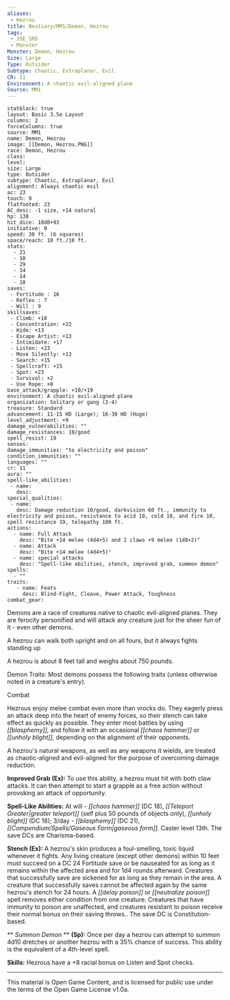 ```yaml
---
aliases:
 - Hezrou
title: Bestiary/MM1/Demon, Hezrou
tags: 
 - 35E_SRD
 - Monster
Monster: Demon, Hezrou
Size: Large
Type: Outsider
Subtype: Chaotic, Extraplanar, Evil
CR: 11
Environnent: A chaotic evil-aligned plane
Source: MM1
---
```


```statblock
statblock: true
layout: Basic 3.5e Layout
columns: 2
forceColumns: true
source: MM1 
name: Demon, Hezrou
image: [[Demon, Hezrou.PNG]]
race: Demon, Hezrou
class: 
level: 
size: Large
type: Outsider
subtype: Chaotic, Extraplanar, Evil
alignment: Always chaotic evil
ac: 23
touch: 9
flatfooted: 23
AC_desc: -1 size, +14 natural
hp: 138
hit_dice: 10d8+93
initiative: 0
speed: 30 ft. (6 squares)
space/reach: 10 ft./10 ft.
stats:
  - 21
  - 10
  - 29
  - 14
  - 14
  - 18
saves:
 - Fortitude : 16
 - Reflex : 7
 - Will : 9
skillsaves:
 - Climb: +18
 - Concentration: +22
 - Hide: +13
 - Escape Artist: +13
 - Intimidate: +17
 - Listen: +23
 - Move Silently: +13
 - Search: +15
 - Spellcraft: +15
 - Spot: +23
 - Survival: +2
 - Use Rope: +0
base_attack/grapple: +10/+19
environment: A chaotic evil-aligned plane
organization: Solitary or gang (2-4)
treasure: Standard
advancement: 11-15 HD (Large); 16-30 HD (Huge)
level_adjustment: +9
damage_vulnerabilities: ""
damage_resistances: 10/good
spell_resist: 19
senses: 
damage_immunities: "to electricity and poison"
condition_immunities: ""
languages: ""
cr: 11
aura: ""
spell-like_abilities:
 - name: 
   desc: 
special_qualities:
 - name:
   desc: Damage reduction 10/good, darkvision 60 ft., immunity to electricity and poison, resistance to acid 10, cold 10, and fire 10, spell resistance 19, telepathy 100 ft.
actions:
  - name: Full Attack
    desc: "Bite +14 melee (4d4+5) and 2 claws +9 melee (1d8+2)"
  - name: Attack
    desc: "Bite +14 melee (4d4+5)"
  - name: special attacks
    desc: "Spell-like abilities, stench, improved grab, summon demon"
spells:
  - ""
traits:
   - name: Feats
     desc: Blind-Fight, Cleave, Power Attack, Toughness
combat_gear:  
```


Demons are a race of creatures native to chaotic evil-aligned planes. They are ferocity personified and will attack any creature just for the sheer fun of it - even other demons.

A hezrou can walk both upright and on all fours, but it always fights standing up

A hezrou is about 8 feet tall and weighs about 750 pounds.

Demon Traits: Most demons possess the following traits (unless otherwise noted in a creature's entry).

Combat

Hezrous enjoy melee combat even more than vrocks do. They eagerly press an attack deep into the heart of enemy forces, so their stench can take effect as quickly as possible. They enter most battles by using *[[blasphemy]],* and follow it with an occasional *[[chaos hammer]]* or *[[unholy blight]],* depending on the alignment of their opponents.

A hezrou's natural weapons, as well as any weapons it wields, are treated as chaotic-aligned and evil-aligned for the purpose of overcoming damage reduction.


**Improved Grab (Ex):** To use this ability, a hezrou must hit with both claw attacks. It can then attempt to start a grapple as a free action without provoking an attack of opportunity.


**Spell-Like Abilities:** At will - *[[chaos hammer]]* (DC 18), *[[Teleport Greater|greater teleport]]* (self plus 50 pounds of objects only), *[[unholy blight]]* (DC 18); 3/day - *[[blasphemy]]* (DC 21), *[[Compendium/Spells/Gaseous Form|gaseous form]].* Caster level 13th. The save DCs are Charisma-based.


**Stench (Ex):** A hezrou's skin produces a foul-smelling, toxic liquid whenever it fights. Any living creature (except other demons) within 10 feet must succeed on a DC 24 Fortitude save or be nauseated for as long as it remains within the affected area and for 1d4 rounds afterward. Creatures that successfully save are sickened for as long as they remain in the area. A creature that successfully saves cannot be affected again by the same hezrou's stench for 24 hours. A *[[delay poison]]* or *[[neutralize poison]]* spell removes either condition from one creature. Creatures that have immunity to poison are unaffected, and creatures resistant to poison receive their normal bonus on their saving throws.. The save DC is Constitution-based.


**
*Summon Demon* 
**
**(Sp):** Once per day a hezrou can attempt to summon 4d10 dretches or another hezrou with a 35% chance of success. This ability is the equivalent of a 4th-level spell.


**Skills:** Hezrous have a +8 racial bonus on Listen and Spot checks.

---

This material is Open Game Content, and is licensed for public use under the terms of the Open Game License v1.0a.
